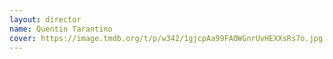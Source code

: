 ```yaml
---
layout: director
name: Quentin Tarantino
cover: https://image.tmdb.org/t/p/w342/1gjcpAa99FAOWGnrUvHEXXsRs7o.jpg
---
```

